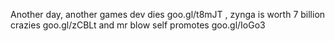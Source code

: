 Another day, another games dev dies goo.gl/t8mJT , zynga is worth 7 billion crazies goo.gl/zCBLt and mr blow self promotes goo.gl/IoGo3